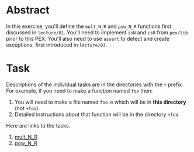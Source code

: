 
# Abstract

In this exercise, you'll define the `mult_N_R` and `pow_N_R` functions first discussed in `lecture/01`.
You'll need to implement `isN` and `isR` from `pex/lib` prior to this PEX.
You'll also need to use `assert` to detect and create exceptions, first introduced in `lecture/03`.


# Task

Descriptions of the individual tasks are in the directories with the `+` prefix.
For example, if you need to make a function named `foo` then:

1. You will need to make a file named `foo.m` which will be in **this directory** (not `+foo`).
1. Detailed instructions about that function will be in the directory `+foo`.

Here are links to the tasks.

1. [mult_N_R](+mult_N_R)
1. [pow_N_R](+pow_N_R)

